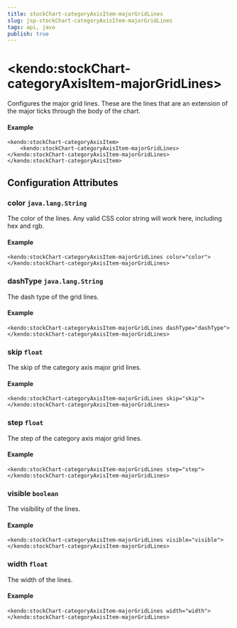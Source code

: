 ```yaml
---
title: stockChart-categoryAxisItem-majorGridLines
slug: jsp-stockChart-categoryAxisItem-majorGridLines
tags: api, java
publish: true
---
```


# \<kendo:stockChart-categoryAxisItem-majorGridLines\>

Configures the major grid lines. These are the lines that are an extension of the major ticks through the
body of the chart.

#### Example
    <kendo:stockChart-categoryAxisItem>
        <kendo:stockChart-categoryAxisItem-majorGridLines></kendo:stockChart-categoryAxisItem-majorGridLines>
    </kendo:stockChart-categoryAxisItem>

## Configuration Attributes

### color `java.lang.String`

The color of the lines. Any valid CSS color string will work here, including hex and rgb.

#### Example
    <kendo:stockChart-categoryAxisItem-majorGridLines color="color">
    </kendo:stockChart-categoryAxisItem-majorGridLines>

### dashType `java.lang.String`

The dash type of the grid lines.

#### Example
    <kendo:stockChart-categoryAxisItem-majorGridLines dashType="dashType">
    </kendo:stockChart-categoryAxisItem-majorGridLines>

### skip `float`

The skip of the category axis major grid lines.

#### Example
    <kendo:stockChart-categoryAxisItem-majorGridLines skip="skip">
    </kendo:stockChart-categoryAxisItem-majorGridLines>

### step `float`

The step of the category axis major grid lines.

#### Example
    <kendo:stockChart-categoryAxisItem-majorGridLines step="step">
    </kendo:stockChart-categoryAxisItem-majorGridLines>

### visible `boolean`

The visibility of the lines.

#### Example
    <kendo:stockChart-categoryAxisItem-majorGridLines visible="visible">
    </kendo:stockChart-categoryAxisItem-majorGridLines>

### width `float`

The width of the lines.

#### Example
    <kendo:stockChart-categoryAxisItem-majorGridLines width="width">
    </kendo:stockChart-categoryAxisItem-majorGridLines>

 
